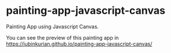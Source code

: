 # painting-app-javascript-canvas
Painting App using Javascript Canvas.

You can see the preview of this painting app in https://jubinkurian.github.io/painting-app-javascript-canvas/

